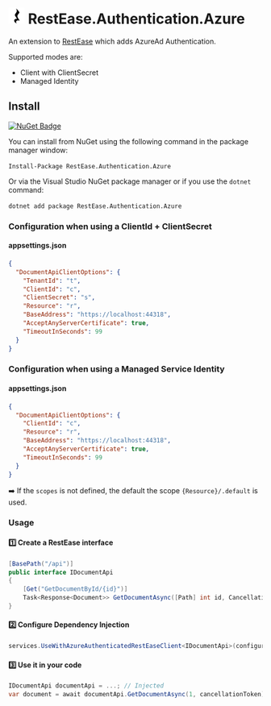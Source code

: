 ![Project Icon](icon.png) RestEase.Authentication.Azure
==================================

An extension to [RestEase](https://github.com/canton7/RestEase) which adds AzureAd Authentication.

Supported modes are:
- Client with ClientSecret
- Managed Identity

## Install
[![NuGet Badge](https://buildstats.info/nuget/RestEase.Authentication.Azure)](https://www.nuget.org/packages/RestEase.Authentication.Azure)

You can install from NuGet using the following command in the package manager window:

`Install-Package RestEase.Authentication.Azure`

Or via the Visual Studio NuGet package manager or if you use the `dotnet` command:

`dotnet add package RestEase.Authentication.Azure`

### Configuration when using a ClientId + ClientSecret
#### appsettings.json
``` json
{
  "DocumentApiClientOptions": {
    "TenantId": "t",
    "ClientId": "c",
    "ClientSecret": "s",
    "Resource": "r",
    "BaseAddress": "https://localhost:44318",
    "AcceptAnyServerCertificate": true,
    "TimeoutInSeconds": 99
  }
}
```

### Configuration when using a Managed Service Identity
#### appsettings.json
``` json
{
  "DocumentApiClientOptions": {
    "ClientId": "c",
    "Resource": "r",
    "BaseAddress": "https://localhost:44318",
    "AcceptAnyServerCertificate": true,
    "TimeoutInSeconds": 99
  }
}
```

:arrow_right: If the `scopes` is not defined, the default the scope `{Resource}/.default` is used.

### Usage
#### :one: Create a RestEase interface
``` csharp
[BasePath("/api")]
public interface IDocumentApi
{
    [Get("GetDocumentById/{id}")]
    Task<Response<Document>> GetDocumentAsync([Path] int id, CancellationToken cancellationToken = default);
}
```

#### :two: Configure Dependency Injection

``` csharp
services.UseWithAzureAuthenticatedRestEaseClient<IDocumentApi>(configuration.GetSection("DocumentApiClientOptions"));
```

#### :three: Use it in your code
``` csharp
IDocumentApi documentApi = ...; // Injected
var document = await documentApi.GetDocumentAsync(1, cancellationToken);
```
